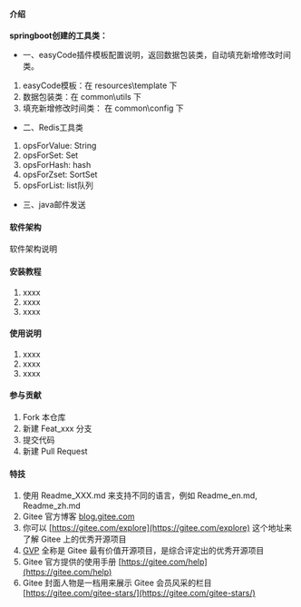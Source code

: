 #### 介绍
 **springboot创建的工具类：** 
- 一、easyCode插件模板配置说明，返回数据包装类，自动填充新增修改时间类。

1.  easyCode模板：在 resources\template 下
2.  数据包装类：在 common\utils 下
3.  填充新增修改时间类： 在 common\config 下

- 二、Redis工具类

1.  opsForValue: String
2.  opsForSet: Set
3.  opsForHash: hash
4.  opsForZset: SortSet
5.  opsForList: list队列

- 三、java邮件发送

#### 软件架构
软件架构说明


#### 安装教程

1.  xxxx
2.  xxxx
3.  xxxx

#### 使用说明

1.  xxxx
2.  xxxx
3.  xxxx

#### 参与贡献

1.  Fork 本仓库
2.  新建 Feat_xxx 分支
3.  提交代码
4.  新建 Pull Request


#### 特技

1.  使用 Readme\_XXX.md 来支持不同的语言，例如 Readme\_en.md, Readme\_zh.md
2.  Gitee 官方博客 [blog.gitee.com](https://blog.gitee.com)
3.  你可以 [https://gitee.com/explore](https://gitee.com/explore) 这个地址来了解 Gitee 上的优秀开源项目
4.  [GVP](https://gitee.com/gvp) 全称是 Gitee 最有价值开源项目，是综合评定出的优秀开源项目
5.  Gitee 官方提供的使用手册 [https://gitee.com/help](https://gitee.com/help)
6.  Gitee 封面人物是一档用来展示 Gitee 会员风采的栏目 [https://gitee.com/gitee-stars/](https://gitee.com/gitee-stars/)

